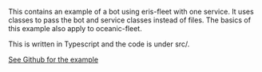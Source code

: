 This contains an example of a bot using eris-fleet with one service. It uses classes to pass the bot and service classes instead of files. The basics of this example also apply to oceanic-fleet.

This is written in Typescript and the code is under src/.

[See Github for the example](https://github.com/danclay/wumpus-navy/tree/main/packages/oceanic-fleet)